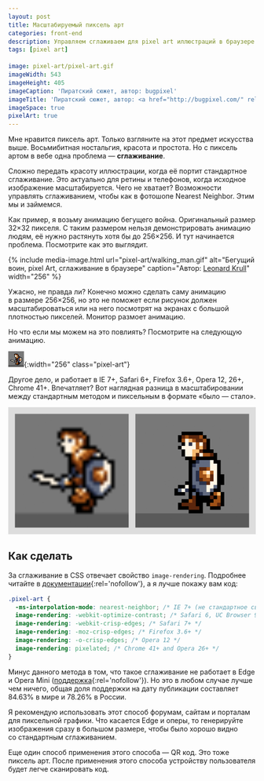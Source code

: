 ```yaml
---
layout: post
title: Масштабируемый пиксель арт
categories: front-end
description: Управляем сглаживаем для pixel art иллюстраций в браузере через CSS свойство image-rendering.
tags: [pixel art]

image: pixel-art/pixel-art.gif
imageWidth: 543
imageHeight: 405
imageCaption: 'Пиратский сюжет, автор: bugpixel'
imageTitle: 'Пиратский сюжет, автор: <a href="http://bugpixel.com/" rel="nofollow">bugpixel</a>.'
imageSpace: true
pixelArt: true
---
```


Мне нравится пиксель арт. Только взгляните на этот предмет искусства выше. Восьмибитная ностальгия, красота и простота. Но с пиксель артом в вебе одна проблема — **сглаживание**.

Сложно передать красоту иллюстрации, когда её портит стандартное сглаживание. Это актуально для ретины и телефонов, когда исходное изображение масштабируется. Чего не хватает? Возможности управлять сглаживанием, чтобы как в фотошопе Nearest Neighbor. Этим мы и займемся.

<!-- more -->

Как пример, я возьму анимацию бегущего война. Оригинальный размер 32×32 пикселя. С таким размером нельзя демонстрировать анимацию людям, её нужно растянуть хотя бы до 256×256. И тут начинается проблема. Посмотрите как это выглядит.

{% include media-image.html url="pixel-art/walking_man.gif" alt="Бегущий воин, pixel Art, сглаживание в браузере" caption="Автор: <a href='http://www.manningkrull.com/' rel='nofollow'>Leonard Krull</a>" width="256" %}

Ужасно, не правда ли? Конечно можно сделать саму анимацию в размере 256×256, но это не поможет если рисунок должен масштабироваться или на него посмотрят на экранах с большой плотностью пикселей. Монитор размоет анимацию.

Но что если мы можем на это повлиять? Посмотрите на следующую анимацию.

![Бегущий воин, pixel Art, сглаживание в браузере](/assets/img/pixel-art/walking_man.gif){:width="256" class="pixel-art"}

Другое дело, и работает в IE 7+, Safari 6+, Firefox 3.6+, Opera 12, 26+, Chrome 41+.
Впечатляет? Вот наглядная разница в масштабировании между стандартным методом и пиксельным в формате «было — стало».

![Pixel Art, сглаживание в браузере](/assets/img/pixel-art/difference.png)

## Как сделать

За сглаживание в CSS отвечает свойство `image-rendering`. Подробнее читайте в [документации](//developers.google.com/web/updates/2015/01/pixelated){:rel='nofollow'}, а я лучше покажу вам код:

```css
.pixel-art {
  -ms-interpolation-mode: nearest-neighbor; /* IE 7+ (не стандартное свойство) */
  image-rendering: -webkit-optimize-contrast; /* Safari 6, UC Browser 9.9 */
  image-rendering: -webkit-crisp-edges; /* Safari 7+ */
  image-rendering: -moz-crisp-edges; /* Firefox 3.6+ */
  image-rendering: -o-crisp-edges; /* Opera 12 */
  image-rendering: pixelated; /* Chrome 41+ and Opera 26+ */
}
```

Минус данного метода в том, что такое сглаживание не работает в Edge и Opera Mini ([поддержка](//caniuse.com/#feat=css-crisp-edges){:rel='nofollow'}). Но это в любом случае лучше чем ничего, общая доля поддержки на дату публикации составляет 84.63% в мире и 78.26% в России.

Я рекомендую использовать этот способ форумам, сайтам и порталам для пиксельной графики. Что касается Edge и оперы, то генерируйте изображения сразу в большом размере, чтобы было хорошо видно со стандартным сглаживанием.

Еще один способ применения этого способа — QR код. Это тоже пиксель арт. После применения этого способа устройству пользователя будет легче сканировать код.
